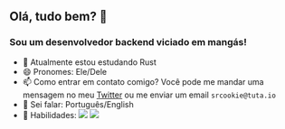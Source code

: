## Olá, tudo bem? 👋

### Sou um desenvolvedor backend viciado em mangás!
- 🌱 Atualmente estou estudando Rust
- 😄 Pronomes: Ele/Dele
- 📫 Como entrar em contato comigo? Você pode me mandar uma mensagem no meu [Twitter](https://twitter.com/Hackntosh__) ou me enviar um email `srcookie@tuta.io`
- 💬 Sei falar: Português/English
- 🤹 Habilidades: ![](https://img.shields.io/badge/Code-JavaScript-informational?style=flat&logo=javascript&logoColor=white&color=ffffff)
![](https://img.shields.io/badge/Code-TypeScript-informational?style=flat&logo=typescript&logoColor=white&color=ffffff)
